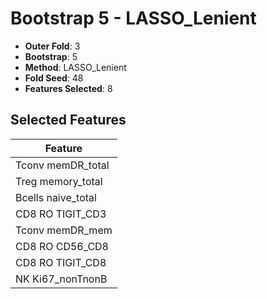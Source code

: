 # Bootstrap 5 - LASSO_Lenient

- **Outer Fold**: 3
- **Bootstrap**: 5
- **Method**: LASSO_Lenient
- **Fold Seed**: 48
- **Features Selected**: 8

## Selected Features

| Feature |
|---------|
| Tconv memDR_total |
| Treg memory_total |
| Bcells naive_total |
| CD8 RO TIGIT_CD3 |
| Tconv memDR_mem |
| CD8 RO CD56_CD8 |
| CD8 RO TIGIT_CD8 |
| NK Ki67_nonTnonB |
